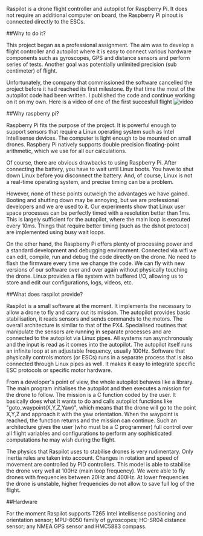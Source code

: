 
Raspilot is a drone flight controller and autopilot for Raspberry
Pi. It does not require an additional computer on board, the Raspberry
Pi pinout is connected directly to the ESCs. 


##Why to do it?

This project began as a professional assignment. The aim was to
develop a flight controller and autopilot where it is easy to connect
various hardware components such as gyroscopes, GPS and distance
sensors and perform series of tests. Another goal was potentially
unlimited precision (sub centimeter) of flight.

Unfortunately, the company that commissioned the software cancelled
the project before it had reached its first milestone. By that time
the most of the autopilot code had been written. I published the code
and continue working on it on my own. Here is a video of one of the
first succesfull flight
![video](https://www.youtube.com/watch?v=454NIqCr8b4)



##Why raspberry pi?


Raspberry Pi fits the purpose of the project. It is powerful enough to
support sensors that require a Linux operating system such as Intel
Intellisense devices. The computer is light enough to be mounted on
small drones. Raspbery Pi natively supports double precision
floating-point arithmetic, which we use for all our calculations.

Of course, there are obvious drawbacks to using Raspberry Pi. After
connecting the battery, you have to wait until Linux boots. You have
to shut down Linux before you disconnect the battery. And, of course,
Linux is not a real-time operating system, and precise timing can be a
problem.

However, none of these points outweigh the advantages we have
gained. Booting and shutting down may be annoying, but we are
professional developers and we are used to it. Our experiments show
that Linux user space processes can be perfectly timed with a
resolution better than 1ms. This is largely sufficient for the
autopilot, where the main loop is executed every 10ms. Things that
require better timing (such as the dshot protocol) are implemented
using busy wait loops.

On the other hand, the Raspberry Pi offers plenty of processing power
and a standard development and debugging environment. Connected via
wifi we can edit, compile, run and debug the code directly on the
drone. No need to flash the firmware every time we change the code. We
can fly with new versions of our software over and over again without
physically touching the drone. Linux provides a file system with
buffered I/O, allowing us to store and edit our configurations, logs,
videos, etc.




##What does raspilot provide?

Raspilot is a small software at the moment. It implements the
necessary to allow a drone to fly and carry out its mission.  The
autopilot provides basic stabilisation, it reads sensors and sends
commands to the motors.  The overall architecture is similar to that
of the PX4. Specialised routines that manipulate the sensors are
running in separate processes and are connected to the autopilot via
Linux pipes. All systems run asynchronously and the input is read as
it comes into the autopilot.  The autopilot itself runs an infinite
loop at an adjustable frequency, usually 100Hz. Software that
physically controls motors (or ESCs) runs in a separate process that
is also connected through Linux pipes as well. It makes it easy to
integrate specific ESC protocols or specific motor hardware.


From a developer's point of view, the whole autopilot behaves like a
library. The main program initialises the autopilot and then executes
a mission for the drone to follow.  The mission is a C function coded
by the user. It basically does what it wants to do and calls autopilot
functions like "goto_waypoint(X,Y,Z,Yaw)", which means that the drone
will go to the point X,Y,Z and approach it with the yaw
orientation. When the waypoint is reached, the function returns and
the mission can continue. Such an architecture gives the user (who
must be a C programmer) full control over all flight variables and
configurations to perform any sophisticated computations he may wish
during the flight.

The physics that Raspilot uses to stabilise drones is very
rudimentary. Only inertia rules are taken into account. Changes in
rotation and speed of movement are controlled by PID controllers. This
model is able to stabilise the drone very well at 100Hz (main loop
frequency). We were able to fly drones with frequencies between 20Hz
and 400Hz. At lower frequencies the drone is unstable, higher
frequencies do not allow to save full log of the flight.



##Hardware

For the moment Raspilot supports T265 Intel intellisense positioning
and orientation sensor; MPU-6050 family of gyroscopes; HC-SR04
distance sensor; any NMEA GPS sensor and HMC5883 compass.

